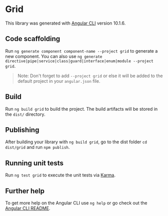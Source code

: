 # Grid

This library was generated with [Angular CLI](https://github.com/angular/angular-cli) version 10.1.6.

## Code scaffolding

Run `ng generate component component-name --project grid` to generate a new component. You can also use `ng generate directive|pipe|service|class|guard|interface|enum|module --project grid`.
> Note: Don't forget to add `--project grid` or else it will be added to the default project in your `angular.json` file. 

## Build

Run `ng build grid` to build the project. The build artifacts will be stored in the `dist/` directory.

## Publishing

After building your library with `ng build grid`, go to the dist folder `cd dist/grid` and run `npm publish`.

## Running unit tests

Run `ng test grid` to execute the unit tests via [Karma](https://karma-runner.github.io).

## Further help

To get more help on the Angular CLI use `ng help` or go check out the [Angular CLI README](https://github.com/angular/angular-cli/blob/master/README.md).
